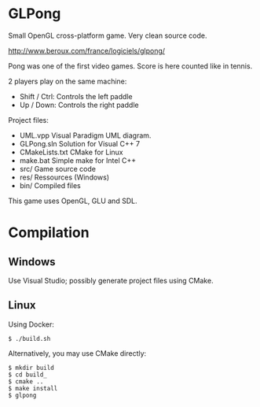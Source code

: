 GLPong
======

Small OpenGL cross-platform game.
Very clean source code.

http://www.beroux.com/france/logiciels/glpong/

Pong was one of the first video games. Score is here counted like in tennis.

2 players play on the same machine:

 - Shift / Ctrl: Controls the left paddle
 - Up / Down: Controls the right paddle

Project files:

- UML.vpp	 Visual Paradigm UML diagram.
- GLPong.sln	Solution for Visual C++ 7
- CMakeLists.txt	CMake for Linux
- make.bat	Simple make for Intel C++
- src/		Game source code
- res/		Ressources (Windows)
- bin/		Compiled files

This game uses OpenGL, GLU and SDL.

# Compilation

## Windows

Use Visual Studio; possibly generate project files using CMake.

## Linux

Using Docker:

    $ ./build.sh

Alternatively, you may use CMake directly:

    $ mkdir build
    $ cd build_
    $ cmake ..
    $ make install
    $ glpong

